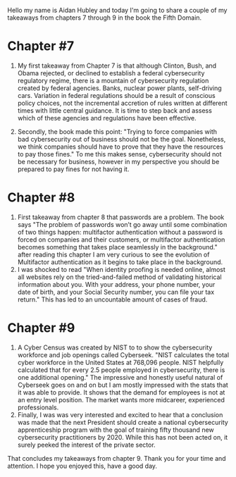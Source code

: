 Hello my name is Aidan Hubley and today I'm going to share a couple of my takeaways from chapters 7 through 9 in the book the Fifth Domain.

# Chapter #7
1. My first takeaway from Chapter 7 is that although Clinton, Bush, and Obama rejected, or declined to establish a federal cybersecurity regulatory regime, there is a mountain of cybersecurity regulation created by federal agencies. Banks, nuclear power plants, self-driving cars. Variation in federal regulations should be a result of conscious policy choices, not the incremental accretion of rules written at different times with little central guidance. It is time to step back and assess which of these agencies and regulations have been effective.

2. Secondly, the book made this point: "Trying to force companies with bad cybersecurity out of business should not be the goal. Nonetheless, we think companies should have to prove that they have the resources to pay those fines." To me this makes sense, cybersecurity should not be necessary for business, however in my perspective you should be prepared to pay fines for not having it.

# Chapter #8
1. First takeaway from chapter 8 that passwords are a problem. The book says "The problem of passwords won’t go away until some combination of two things happen: multifactor authentication without a password is forced on companies and their customers, or multifactor authentication becomes something that takes place seamlessly in the background." after reading this chapter I am very curious to see the evolution of Multifactor authentication as it begins to take place in the background.
2. I was shocked to read "When identity proofing is needed online, almost all websites rely on the tried-and-failed method of validating historical information about you. With your address, your phone number, your date of birth, and your Social Security number, you can file your tax return." This has led to an uncountable amount of cases of fraud.

# Chapter #9
1. A Cyber Census was created by NIST to to show the cybersecurity workforce and job openings called Cyberseek. "NIST calculates the total cyber workforce in the United States at 768,096 people. NIST helpfully calculated that for every 2.5 people employed in cybersecurity, there is one additional opening." The impressive and honestly useful natural of Cyberseek goes on and on but I am mostly impressed with the stats that it was able to provide. It shows that the demand for employees is not at an entry level position. The market wants more midcareer, experienced professionals.
2. Finally, I was was very interested and excited to hear that a conclusion was made that the next President should create a national cybersecurity apprenticeship program with the goal of training fifty thousand new cybersecurity practitioners by 2020. While this has not been acted on, it surely peeked the interest of the private sector. 

That concludes my takeaways from chapter 9. Thank you for your time and attention. I hope you enjoyed this, have a good day.